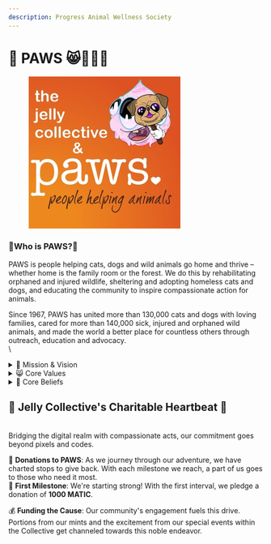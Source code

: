```yaml
---
description: Progress Animal Wellness Society
---
```


# 🐾 PAWS 😸🐶🦅🐻

<figure><img src="../.gitbook/assets/paws (1).jpg" alt=""><figcaption></figcaption></figure>

### 🐾Who is PAWS?🐾

PAWS is people helping cats, dogs and wild animals go home and thrive – whether home is the family room or the forest. We do this by rehabilitating orphaned and injured wildlife, sheltering and adopting homeless cats and dogs, and educating the community to inspire compassionate action for animals.

Since 1967, PAWS has united more than 130,000 cats and dogs with loving families, cared for more than 140,000 sick, injured and orphaned wild animals, and made the world a better place for countless others through outreach, education and advocacy.\
\


<details>

<summary>🐶 Mission &#x26; Vision</summary>

PAWS is people helping cats, dogs and wild animals go home and thrive – whether home is the family room or the forest. We do this by rehabilitating orphaned and injured wildlife, sheltering and adopting homeless cats and dogs, and educating the community to inspire compassionate action for animals.\
\
PAWS envisions a world where all people recognize the intrinsic value of animals and consistently make choices that demonstrate compassion and respect.

</details>

<details>

<summary>😸 Core Values</summary>

**Commitment** – A champion for animals no matter the difficulty.\
**Compassion** – Acting to ease pain and distress.\
**Respect** – Welcoming to people of all backgrounds and identities.\
**Trust** – Believing in the ability and positive intentions of others.\
**Kindness** – Demonstrating caring toward all living beings.

</details>

<details>

<summary>🐻 Core Beliefs</summary>



* The recognition and respect of the intrinsic value of animal life.
* The capability of animals to express their natural and innate behaviors in appropriate ways, and experience the highest quality of life possible.
* The right of animals to be free from cruelty, neglect, and abuse.
* The importance of ending companion animal overpopulation.
* The caring guardianship of companion animals.
* The preservation of wild species and their habitats.
* The role that all humans play in the active stewardship of maintaining the environmental and ecological balance of the earth.
* The consideration of the animals’ best interest when making decisions, along with consideration of the long-term consequences and the impact of our work when determining how best to allocate PAWS’ resources.
* The trust that the public places in us with regard to animal care and the management of our resources.
* People and animals are well-served when everyone gives thoughtful consideration to how their attitudes, actions, and behaviors impact the animals with whom we share the earth.
* Public outreach and education efforts are most effective when presented using legal and non-confrontational methods. PAWS advocates for animals by leading issue campaigns, working with elected officials, proposing animal-friendly legislation, and providing education to the public; and through the compassionate and appropriate way we treat the animals in our care.
* Wild animals are best served by being allowed to live undisturbed in their natural environment. Wild animals should not be owned as household pets or property. Wild animals of any kind should not be used for commercial exploitation.
* Companion animals should be spayed or neutered because this is the most humane and effective way to end the suffering, killing, and need for euthanasia of animals caused by companion animal over-population. Breeding that is not managed or is irresponsible contributes to companion animal over-population and is therefore opposed.
* Farm animals have the right to physically move about freely, to engage in their natural behaviors, and to live without imposed stress and fear. Animal-friendly diets and lifestyles are promoted because they alleviate the suffering of farm animals as well as positively impact the health of people and the environment.
* Cruel and inhumane research and product testing on animals promotes animal suffering. Non-animal methods for research and product testing should always be explored and used.
* Companion animals are euthanized only when all reasonable courses of treatment and determination of adoptability have been exhausted. Wild animals are euthanized only when there is no reasonable chance of release and survival in their natural habitats.
* In our role of upholding the rights of animals, we believe it is our responsibility to educate the public about the positions PAWS holds and values.

</details>

## 🐾 **Jelly Collective's Charitable Heartbeat** 🐾&#x20;

\
Bridging the digital realm with compassionate acts, our commitment goes beyond pixels and codes.

🌟 **Donations to PAWS**: As we journey through our adventure, we have charted stops to give back. With each milestone we reach, a part of us goes to those who need it most.\
🌱 **First Milestone**: We're starting strong! With the first interval, we pledge a donation of **1000 MATIC**.

💰 **Funding the Cause**: Our community's engagement fuels this drive. Portions from our mints and the excitement from our special events within the Collective get channeled towards this noble endeavor.

